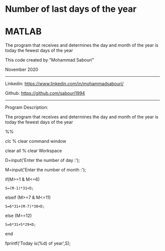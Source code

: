 # Number of last days of the year
# MATLAB

The program that receives and determines the day and month of the year is today the fewest days of the year

This code created by "Mohammad Sabouri"

November 2020

----------------------------------------------------------

 Linkedin:   https://www.linkedin.com/in/mohammadsabouri/
 
 Github:     https://github.com/sabouri1994
 
----------------------------------------------------------

 Program Description:
 
 The program that receives and determines the day and month of the year is today the fewest days of the year

%%

clc  % clear command window

clear all  % clear Workspace

D=input('Enter the number of day :');

M=input('Enter the number of month :');

if(M>=1 & M<=6)

    S=(M-1)*31+D;
	
elseif (M>=7 & M<=11)

    S=6*31+(M-7)*30+D;
	
else (M==12)

    S=6*31+5*29+D;
	
end 

fprintf('Today is(%d) of year',S);
    

